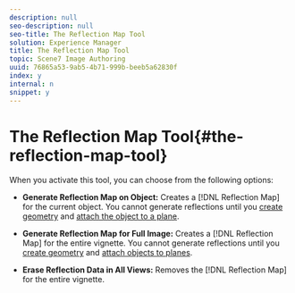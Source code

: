 ```yaml
---
description: null
seo-description: null
seo-title: The Reflection Map Tool
solution: Experience Manager
title: The Reflection Map Tool
topic: Scene7 Image Authoring
uuid: 76865a53-9ab5-4b71-999b-beeb5a62830f
index: y
internal: n
snippet: y
---
```


# The Reflection Map Tool{#the-reflection-map-tool}

When you activate this tool, you can choose from the following options:

* **Generate Reflection Map on Object:** Creates a [!DNL Reflection Map] for the current object. You cannot generate reflections until you [create geometry](../../c-vat-3d-mod-pg/c-vat-create-geo/c-vat-abt-geo.md#concept-5d07c29f27834afe8e46852c7c71db9c) and [attach the object to a plane](../../c-vat-obj-pg/c-vat-abt-obj-pg/t-vat-assign-obj.md#task-e8ad247824b24fb0b05e115df24c45b6). 

* **Generate Reflection Map for Full Image:** Creates a [!DNL Reflection Map] for the entire vignette. You cannot generate reflections until you [create geometry](../../c-vat-3d-mod-pg/c-vat-create-geo/c-vat-abt-geo.md#concept-5d07c29f27834afe8e46852c7c71db9c) and [attach objects to planes](../../c-vat-obj-pg/c-vat-abt-obj-pg/t-vat-assign-obj.md#task-e8ad247824b24fb0b05e115df24c45b6). 

* **Erase Reflection Data in All Views:** Removes the [!DNL Reflection Map] for the entire vignette.

